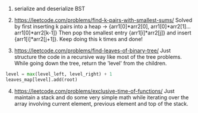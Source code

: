 1. serialize and deserialize BST

2. https://leetcode.com/problems/find-k-pairs-with-smallest-sums/
Solved by first inserting k pairs into a heap -> {arr1[0]*arr2[0], arr1[0]*arr2[1]... arr1[0]*arr2[k-1]}
Then pop the smallest entry {arr1[i]*arr2[j]} and insert {arr1[i]*arr2[j+1]}.
Keep doing this k times and done! 

3. https://leetcode.com/problems/find-leaves-of-binary-tree/
Just structure the code in a recursive way like most of the tree problems.
While going down the tree, return the 'level' from the children.

```python
level = max(level_left, level_right) + 1
leaves_map[level].add(root)
```

4. https://leetcode.com/problems/exclusive-time-of-functions/
Just maintain a stack and do some very simple math while iterating over the array involving current element, previous element and top of the stack.